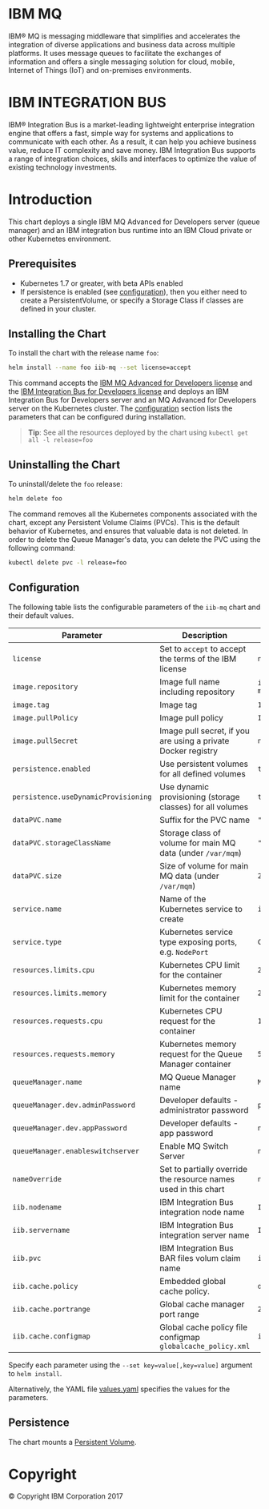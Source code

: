 

# IBM MQ

IBM® MQ is messaging middleware that simplifies and accelerates the integration of diverse applications and business data across multiple platforms. It uses message queues to facilitate the exchanges of information and offers a single messaging solution for cloud, mobile, Internet of Things (IoT) and on-premises environments.

# IBM INTEGRATION BUS

IBM® Integration Bus is a market-leading lightweight enterprise integration engine that offers a fast, simple way for systems and applications to communicate with each other. As a result, it can help you achieve business value, reduce IT complexity and save money. IBM Integration Bus supports a range of integration choices, skills and interfaces to optimize the value of existing technology investments. 


# Introduction

This chart deploys a single IBM MQ Advanced for Developers server (queue manager) and an IBM integration bus runtime into an IBM Cloud private or other Kubernetes environment.

## Prerequisites

- Kubernetes 1.7 or greater, with beta APIs enabled
- If persistence is enabled (see [configuration](#configuration)), then you either need to create a PersistentVolume, or specify a Storage Class if classes are defined in your cluster.

## Installing the Chart

To install the chart with the release name `foo`:

```sh
helm install --name foo iib-mq --set license=accept
```

This command accepts the [IBM MQ Advanced for Developers license](LICENSE) and the [IBM Integration Bus for Developers license](LICENSE) and deploys an IBM Integration Bus for Developers server and an MQ Advanced for Developers server on the Kubernetes cluster. The [configuration](#configuration) section lists the parameters that can be configured during installation.

> **Tip**: See all the resources deployed by the chart using `kubectl get all -l release=foo`

## Uninstalling the Chart

To uninstall/delete the `foo` release:

```sh
helm delete foo
```

The command removes all the Kubernetes components associated with the chart, except any Persistent Volume Claims (PVCs).  This is the default behavior of Kubernetes, and ensures that valuable data is not deleted.  In order to delete the Queue Manager's data, you can delete the PVC using the following command:

```sh
kubectl delete pvc -l release=foo
```

## Configuration
The following table lists the configurable parameters of the `iib-mq` chart and their default values.

| Parameter                        | Description                                     | Default                                                    |
| -------------------------------- | ----------------------------------------------- | ---------------------------------------------------------- |
| `license`                        | Set to `accept` to accept the terms of the IBM license  | `not accepted`                                     |
| `image.repository`               | Image full name including repository            | `icpcluster.icp:8500/default/iib-mq`                       |
| `image.tag`                      | Image tag                                       | `10.0.0.10`                                                |
| `image.pullPolicy`               | Image pull policy                               | `IfNotPresent`                                             |
| `image.pullSecret`               | Image pull secret, if you are using a private Docker registry | `nil`                                        |
| `persistence.enabled`            | Use persistent volumes for all defined volumes  | `true`                                                     |
| `persistence.useDynamicProvisioning` | Use dynamic provisioning (storage classes) for all volumes | `true`                                      |
| `dataPVC.name`                   | Suffix for the PVC name                         | `"data"`                                                   |
| `dataPVC.storageClassName`       | Storage class of volume for main MQ data (under `/var/mqm`)  | `""`                                          |
| `dataPVC.size`                   | Size of volume for main MQ data (under `/var/mqm`)           | `2Gi`                                         |
| `service.name`                   | Name of the Kubernetes service to create        | `iib`                                                      |
| `service.type`                   | Kubernetes service type exposing ports, e.g. `NodePort`       | `ClusterIP`                                  |
| `resources.limits.cpu`           | Kubernetes CPU limit for the container | `2`                                                |
| `resources.limits.memory`        | Kubernetes memory limit for the container | `2Gi`                                            |
| `resources.requests.cpu`         | Kubernetes CPU request for the container | `1`                                              |
| `resources.requests.memory`      | Kubernetes memory request for the Queue Manager container | `512Mi`                                          |
| `queueManager.name`              | MQ Queue Manager name                           | `MQ1`                                                      |
| `queueManager.dev.adminPassword` | Developer defaults - administrator password     | `passw0rd`   |
| `queueManager.dev.appPassword`   | Developer defaults - app password   | `nil`                   |
| `queueManager.enableswitchserver` | Enable MQ Switch Server                         | `nil` |
| `nameOverride`                   | Set to partially override the resource names used in this chart | `nil`                                      |
| `iib.nodename`                   | IBM Integration Bus integration node name       | `IIB_NODE`                                                 |
| `iib.servername`                 | IBM Integration Bus integration server name     | `IIB_SERVER`                                               |
| `iib.pvc`                        | IBM Integration Bus BAR files volum claim name  | `iib-pvc`                                                  |
| `iib.cache.policy`               | Embedded global cache policy.                   | `disabled`                                                 | 
| `iib.cache.portrange`            | Global cache manager port range                        | `2800-2819`                                         |
| `iib.cache.configmap`            | Global cache policy file configmap `globalcache_policy.xml`            | `iib-globalcache-policy`            |

Specify each parameter using the `--set key=value[,key=value]` argument to `helm install`.

Alternatively, the YAML file [values.yaml](values.yaml) specifies the values for the parameters.

## Persistence

The chart mounts a [Persistent Volume](http://kubernetes.io/docs/user-guide/persistent-volumes/).

# Copyright

© Copyright IBM Corporation 2017

